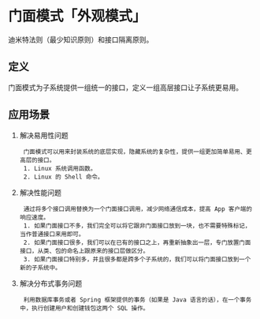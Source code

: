 # 门面模式「外观模式」
迪米特法则（最少知识原则）和接口隔离原则。

## 定义
门面模式为子系统提供一组统一的接口，定义一组高层接口让子系统更易用。

## 应用场景
1. 解决易用性问题

        门面模式可以用来封装系统的底层实现，隐藏系统的复杂性，提供一组更加简单易用、更高层的接口。
        1. Linux 系统调用函数。
        2. Linux 的 Shell 命令。
2. 解决性能问题

        通过将多个接口调用替换为一个门面接口调用，减少网络通信成本，提高 App 客户端的响应速度。
        1. 如果门面接口不多，我们完全可以将它跟非门面接口放到一块，也不需要特殊标记，当作普通接口来用即可。
        2. 如果门面接口很多，我们可以在已有的接口之上，再重新抽象出一层，专门放置门面接口，从类、包的命名上跟原来的接口层做区分。
        3. 如果门面接口特别多，并且很多都是跨多个子系统的，我们可以将门面接口放到一个新的子系统中。
3. 解决分布式事务问题

        利用数据库事务或者 Spring 框架提供的事务（如果是 Java 语言的话），在一个事务中，执行创建用户和创建钱包这两个 SQL 操作。